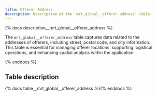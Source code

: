 ```yaml
---
title: Offerer Address
description: Description of the `mrt_global__offerer_address` table.
---
```


{% docs description__mrt_global__offerer_address %}

The `mrt_global__offerer_address` table captures data related to the addresses of offerers, including street, postal code, and city information. This table is essential for managing offerer locations, supporting logistical operations, and enhancing spatial analysis within the application.

{% enddocs %}

## Table description

{% docs table__mrt_global__offerer_address %}{% enddocs %}
